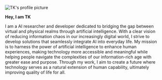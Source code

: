  <div class="flex justify-center">
    <img src="/TKsm.png" class="rounded-full w-64 h-64 object-cover" alt="TK's profile picture" />
  </div>

<p class="flex justify-center">
  <span class="inline-flex flex-wrap gap-2 op-75 hover:op-100">
    <a
      href="https://scholar.google.com"
      target="_blank"
      aria-label="Find me on Google Scholar (external link)"
    >
      <span i-simple-icons-googlescholar></span>
    </a>
    <a
      href="https://github.com/lin-stephanie/astro-antfustyle-theme"
      target="_blank"
      aria-label="Find me on GitHub (external link)"
    >
      <span i-simple-icons-github></span>
    </a>
    <a
      href="https://github.com/lin-stephanie/astro-antfustyle-theme"
      target="_blank"
      aria-label="Find me on Twitter (external link)"
    >
      <span i-ri-twitter-x-fill></span>
    </a>
    <a
      href="https://github.com/lin-stephanie/astro-antfustyle-theme"
      target="_blank"
      aria-label="Find me on Instagram (external link)"
    >
      <span i-simple-icons-instagram></span>
    </a>
    <a
      href="https://github.com/lin-stephanie/astro-antfustyle-theme"
      target="_blank"
      aria-label="Find me on LinkedIn (external link)"
    >
      <span i-simple-icons-linkedin></span>
    </a>
  </span>
</p>


**Hey, I am TK**

I am a AI researcher and developer dedicated to bridging the gap between virtual and physical realms through artificial intelligence.
With a clear vision of reducing information chaos in our increasingly digital world, I strive to develop solutions that seamlessly integrate AI into everyday life. My mission is to harness the power of artificial intelligence to enhance human experiences, making technology more accessible and meaningful while helping people navigate the complexities of our information-rich age with greater ease and purpose. Through my work, I aim to create a future where technology serves as a natural extension of human capability, ultimately improving quality of life for all.




<!-- --- -->

<!-- If you find my work helpful, please consider supporting me. Thank you! ❤️

<div class="flex flex-wrap gap-4">
  <a
    class="btn-rose"
    href="https://github.com/sponsors/lin-stephanie"
    target="_blank"
    aria-label="Support me (external link)"
  >
    <div class="i-ph-heart-duotone transition-all ease-out duration-200"></div>
    Support me
  </a>
</div> -->
